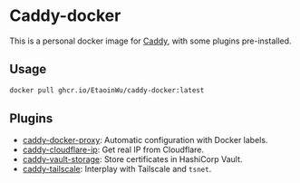 # Caddy-docker

This is a personal docker image for [Caddy](https://caddyserver.com/), with some plugins pre-installed.

## Usage

```bash
docker pull ghcr.io/EtaoinWu/caddy-docker:latest
```

## Plugins

- [caddy-docker-proxy](https://github.com/lucaslorentz/caddy-docker-proxy): Automatic configuration with Docker labels.
- [caddy-cloudflare-ip](https://github.com/WeidiDeng/caddy-cloudflare-ip): Get real IP from Cloudflare.
- [caddy-vault-storage](https://github.com/gerolf-vent/caddy-vault-storage): Store certificates in HashiCorp Vault.
- [caddy-tailscale](https://github.com/tailscale/caddy-tailscale): Interplay with Tailscale and `tsnet`.

